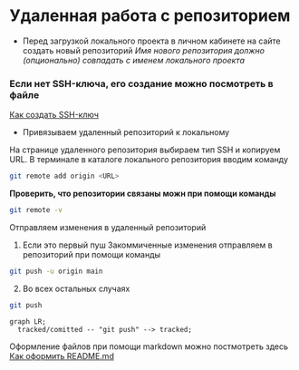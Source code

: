 # Удаленная работа с репозиторием

- Перед загрузкой локального проекта 
в личном кабинете на сайте создать новый репозиторий
*Имя нового репозитория должно (опционально) совпадать с именем локального проекта*

### Если нет SSH-ключа, его создание можно посмотреть в файле
[Как создать SSH-ключ](https://github.com/vikolga/git_project/blob/main/generation_ssh.md)

- Привязываем удаленный репозиторий к локальному

На странице удаленного репозитория выбираем тип SSH и копируем URL.
В терминале в каталоге локального репозитория вводим команду

```bash
git remote add origin <URL>
```

**Проверить, что репозитории связаны можн при помощи команды**
```bash
git remote -v
```

Отправляем изменения в удаленный репозиторий

1. Если это первый пуш
Закоммиченные изменения отправляем в репозиторий при помощи команды
```bash
git push -u origin main
```
2. Во всех остальных случаях
```bash
git push
```

```mermaid
graph LR;
  tracked/comitted -- "git push" --> tracked;
``` 

Оформление файлов при помощи markdown можно постмотреть здесь
[Как оформить README.md](https://github.com/vikolga/git_project/blob/main/markdown.md)